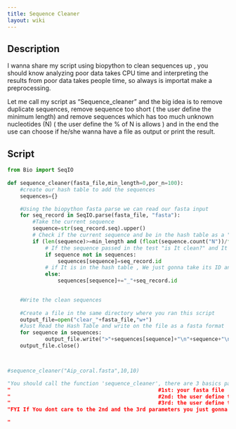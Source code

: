 ```yaml
---
title: Sequence Cleaner
layout: wiki
---
```


Description
-----------

I wanna share my script using biopython to clean sequences up , you
should know analyzing poor data takes CPU time and interpreting the
results from poor data takes people time, so always is importat make a
preprocessing.

Let me call my script as “Sequence\_cleaner” and the big idea is to
remove duplicate sequences, remove sequence too short ( the user define
the minimum length) and remove sequences which has too much unknown
nucleotides (N) ( the user define the % of N is allows ) and in the end
the use can choose if he/she wanna have a file as output or print the
result.

Script
------

``` python
from Bio import SeqIO
 
def sequence_cleaner(fasta_file,min_length=0,por_n=100):
    #create our hash table to add the sequences
    sequences={}

    #Using the biopython fasta parse we can read our fasta input
    for seq_record in SeqIO.parse(fasta_file, "fasta"):
        #Take the current sequence
        sequence=str(seq_record.seq).upper()
        # Check if the current sequence and be in the hash table as a "clean" sequence according with the user parameters
        if (len(sequence)>=min_length and (float(sequence.count("N"))/float(len(sequence)))*100<=por_n):
            # If the sequence passed in the test "is It clean?" and It isnt in the hash table , the sequence and Its id gonna be in the hash table
            if sequence not in sequences:
                sequences[sequence]=seq_record.id
            # if It is in the hash table , We just gonna take its ID and concact with the Id of other sequence that was exaclty the same.
            else:
                sequences[sequence]+="_"+seq_record.id

            
    #Write the clean sequences
                
    #Create a file in the same directory where you ran this script
    output_file=open("clear_"+fasta_file,"w+")
    #Just Read the Hash Table and write on the file as a fasta format
    for sequence in sequences:
            output_file.write(">"+sequences[sequence]+"\n"+sequence+"\n")
    output_file.close()



#sequence_cleaner("Aip_coral.fasta",10,10)

"You should call the function 'sequence_cleaner', there are 3 basics parameters:
"                                               #1st: your fasta file 
"                                               #2nd: the user define the minimum length (default value 0 ( means  you dont care to minimum length)
"                                               #3rd: the user define the % of N is allows (default value 100 ( means  you dont care to 'N' in your sequences))
"FYI If You dont care to the 2nd and the 3rd parameters you just gonna remove the duplicate sequences

"
```
